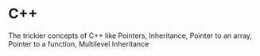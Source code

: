 # C++ 
The trickier concepts of C++ like Pointers, Inheritance, Pointer to an array, Pointer to a function, Multilevel Inheritance

